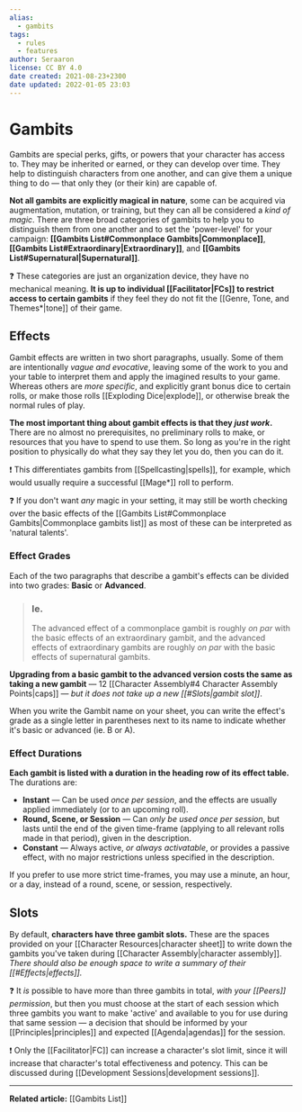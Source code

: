 ```yaml
---
alias:
  - gambits
tags:
  - rules
  - features
author: Seraaron
license: CC BY 4.0
date created: 2021-08-23+2300
date updated: 2022-01-05 23:03
---
```


# Gambits

Gambits are special perks, gifts, or powers that your character has access to. They may be inherited or earned, or they can develop over time. They help to distinguish characters from one another, and can give them a unique thing to do — that only they (or their kin) are capable of.

**Not all gambits are explicitly magical in nature**, some can be acquired via augmentation, mutation, or training, but they can all be considered a _kind of magic_. There are three broad categories of gambits to help you to distinguish them from one another and to set the 'power-level' for your campaign: **[[Gambits List#Commonplace Gambits|Commonplace]]**, **[[Gambits List#Extraordinary|Extraordinary]]**, and **[[Gambits List#Supernatural|Supernatural]]**.

❓ These categories are just an organization device, they have no mechanical meaning. **It is up to individual [[Facilitator|FCs]] to restrict access to certain gambits** if they feel they do not fit the [[Genre, Tone, and Themes*|tone]] of their game.

## Effects

Gambit effects are written in two short paragraphs, usually. Some of them are intentionally _vague and evocative_, leaving some of the work to you and your table to interpret them and apply the imagined results to your game. Whereas others are _more specific_, and explicitly grant bonus dice to certain rolls, or make those rolls [[Exploding Dice|explode]], or otherwise break the normal rules of play.

**The most important thing about gambit effects is that they _just work_.** There are no almost no prerequisites, no preliminary rolls to make, or resources that you have to spend to use them. So long as you're in the right position to physically do what they say they let you do, then you can do it.

❗ This differentiates gambits from [[Spellcasting|spells]], for example, which would usually require a successful [[Mage*]] roll to perform.

❓ If you don't want _any_ magic in your setting, it may still be worth checking over the basic effects of the [[Gambits List#Commonplace Gambits|Commonplace gambits list]] as most of these can be interpreted as 'natural talents'.

### Effect Grades

Each of the two paragraphs that describe a gambit's effects can be divided into two grades: **Basic** or **Advanced**.

> ### Ie.
>
> The advanced effect of a commonplace gambit is roughly _on par_ with the basic effects of an extraordinary gambit, and the advanced effects of extraordinary gambits are roughly _on par_ with the basic effects of supernatural gambits.

**Upgrading from a basic gambit to the advanced version costs the same as taking a new gambit** — 12 [[Character Assembly#4 Character Assembly Points|caps]] — _but it does not take up a new [[#Slots|gambit slot]]_.

When you write the Gambit name on your sheet, you can write the effect's grade as a single letter in parentheses next to its name to indicate whether it's basic or advanced (ie. B or A).

### Effect Durations

**Each gambit is listed with a duration in the heading row of its effect table.** The durations are:

- **Instant** — Can be used _once per session_, and the effects are usually applied immediately (or to an upcoming roll).
- **Round, Scene, or Session** — Can _only be used once per session_, but lasts until the end of the given time-frame (applying to all relevant rolls made in that period), given in the description.
- **Constant** — Always active, _or always activatable_, or provides a passive effect, with no major restrictions unless specified in the description.

If you prefer to use more strict time-frames, you may use a minute, an hour, or a day, instead of a round, scene, or session, respectively.

## Slots

By default, **characters have three gambit slots.** These are the spaces provided on your [[Character Resources|character sheet]] to write down the gambits you've taken during [[Character Assembly|character assembly]]. _There should also be enough space to write a summary of their [[#Effects|effects]]._

❓ It _is_ possible to have more than three gambits in total, _with your [[Peers]] permission_, but then you must choose at the start of each session which three gambits you want to make 'active' and available to you for use during that same session — a decision that should be informed by your [[Principles|principles]] and expected [[Agenda|agendas]] for the session.

❗ Only the [[Facilitator|FC]] can increase a character's slot limit, since it will increase that character's total effectiveness and potency. This can be discussed during [[Development Sessions|development sessions]].

---

**Related article:** [[Gambits List]]
